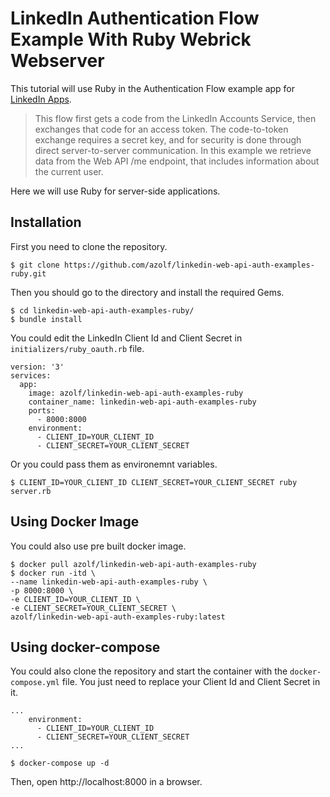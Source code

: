 # LinkedIn Authentication Flow Example With Ruby Webrick Webserver

This tutorial will use Ruby in the Authentication Flow example app for [LinkedIn Apps](https://developer.linkedin.com/).

> This flow first gets a code from the LinkedIn Accounts Service, then exchanges that code for an access token. The code-to-token exchange requires a secret key, and for security is done through direct server-to-server communication.
In this example we retrieve data from the Web API /me endpoint, that includes information about the current user.

Here we will use Ruby for server-side applications.

## Installation
First you need to clone the repository.
```
$ git clone https://github.com/azolf/linkedin-web-api-auth-examples-ruby.git
```
Then you should go to the directory and install the required Gems.
```
$ cd linkedin-web-api-auth-examples-ruby/
$ bundle install
```

You could edit the LinkedIn Client Id and Client Secret in `initializers/ruby_oauth.rb` file.
```
version: '3'
services:
  app:
    image: azolf/linkedin-web-api-auth-examples-ruby
    container_name: linkedin-web-api-auth-examples-ruby
    ports:
      - 8000:8000
    environment:
      - CLIENT_ID=YOUR_CLIENT_ID
      - CLIENT_SECRET=YOUR_CLIENT_SECRET
```

Or you could pass them as environemnt variables.
```
$ CLIENT_ID=YOUR_CLIENT_ID CLIENT_SECRET=YOUR_CLIENT_SECRET ruby server.rb
```

## Using Docker Image
You could also use pre built docker image.

```
$ docker pull azolf/linkedin-web-api-auth-examples-ruby
$ docker run -itd \
--name linkedin-web-api-auth-examples-ruby \
-p 8000:8000 \
-e CLIENT_ID=YOUR_CLIENT_ID \
-e CLIENT_SECRET=YOUR_CLIENT_SECRET \
azolf/linkedin-web-api-auth-examples-ruby:latest
```

## Using docker-compose
You could also clone the repository and start the container with the `docker-compose.yml` file. You just need to replace your Client Id and Client Secret in it.
```
...
    environment:
      - CLIENT_ID=YOUR_CLIENT_ID
      - CLIENT_SECRET=YOUR_CLIENT_SECRET
...
```

```
$ docker-compose up -d
```

Then, open http://localhost:8000 in a browser.